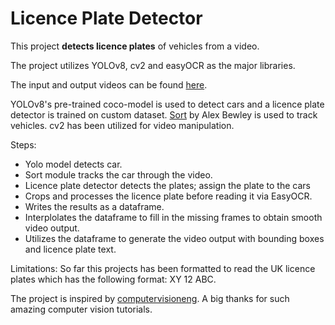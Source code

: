 # Licence Plate Detector

This project **detects licence plates** of vehicles from a video.

The project utilizes YOLOv8, cv2 and easyOCR as the major libraries.

The input and output videos can be found [here](https://drive.google.com/drive/folders/1D8fKekW4e9xiA7sTP1nNq6igJivNePAn?usp=sharing).

YOLOv8's pre-trained coco-model is used to detect cars and a licence plate detector is trained on custom dataset. [Sort](https://github.com/abewley/sort) by Alex Bewley is used to track vehicles. cv2 has been utilized for video manipulation.

Steps:
* Yolo model detects car.
* Sort module tracks the car through the video.
* Licence plate detector detects the plates; assign the plate to the cars
* Crops and processes the licence plate before reading it via EasyOCR.
* Writes the results as a dataframe.
* Interplolates the dataframe to fill in the missing frames to obtain smooth video output. 
* Utilizes the dataframe to generate the video output with bounding boxes and licence plate  text.


Limitations:
So far this projects has been formatted to read the UK licence plates which has the following format: XY 12 ABC. 

The project is inspired by [computervisioneng](https://github.com/computervisioneng). A big thanks for such amazing computer vision tutorials. 
